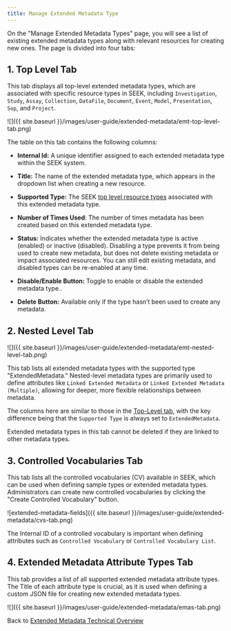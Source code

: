 ```yaml
---
title: Manage Extended Metadata Type
---
```


On the "Manage Extended Metadata Types" page, you will see a list of existing extended metadata types along with relevant resources for creating new ones. The page is divided into four tabs:


## 1. Top Level Tab


This tab displays all top-level extended metadata types, which are associated with specific resource types in SEEK, including <a id="top-level-resource-type">`Investigation`, `Study`, `Assay`, `Collection`, `DataFile`, `Document`, `Event`, `Model`, `Presentation`, `Sop`, and `Project`</a>.

![]({{ site.baseurl }}/images/user-guide/extended-metadata/emt-top-level-tab.png)


The table on this tab contains the following columns:

* **Internal Id:**  A unique identifier assigned to each extended metadata type within the SEEK system.


* **Title:**  The name of the extended metadata type, which appears in the dropdown list when creating a new resource.


* **Supported Type:**  The SEEK [top level resource types](#1-top-level-tab-) associated with this extended metadata type.


* **Number of Times Used**:  The number of times metadata has been created based on this extended metadata type.


* **Status:**  Indicates whether the extended metadata type is active (enabled) or inactive (disabled). Disabling a type prevents it from being used to create new metadata, but does not delete existing metadata or impact associated resources. You can still edit existing metadata, and disabled types can be re-enabled at any time.


* **Disable/Enable Button:**  Toggle to enable or disable the extended metadata type..


* **Delete Button:**   Available only if the type hasn’t been used to create any metadata.

## 2. Nested Level Tab

![]({{ site.baseurl }}/images/user-guide/extended-metadata/emt-nested-level-tab.png)


This tab lists all extended metadata types with the supported type "ExtendedMetadata." Nested-level metadata types are primarily used to define attributes like `Linked Extended Metadata` or `Linked Extended Metadata (Multiple)`, allowing for deeper, more flexible relationships between metadata.

The columns here are similar to those in the [Top-Level tab](#1-top-level-tab-), with the key difference being that the `Supported Type` is always set to `ExtendedMetadata`.

Extended metadata types in this tab cannot be deleted if they are linked to other metadata types.

## 3. Controlled Vocabularies Tab

This tab lists all the controlled vocabularies (CV) available in SEEK, which can be used when defining sample types or extended metadata types. Administrators can create new controlled vocabularies by clicking the "Create Controlled Vocabulary" button.

![extended-metadata-fields]({{ site.baseurl }}/images/user-guide/extended-metadata/cvs-tab.png)


The Internal ID of a controlled vocabulary is important when defining attributes such as `Controlled Vocabulary` or `Controlled Vocabulary List`.

## 4. Extended Metadata Attribute Types Tab

This tab provides a list of all supported extended metadata attribute types. The Title of each attribute type is crucial, as it is used when defining a custom JSON file for creating new extended metadata types.


![]({{ site.baseurl }}/images/user-guide/extended-metadata/emas-tab.png)


Back to [Extended Metadata Technical Overview](extended-metadata-type)
